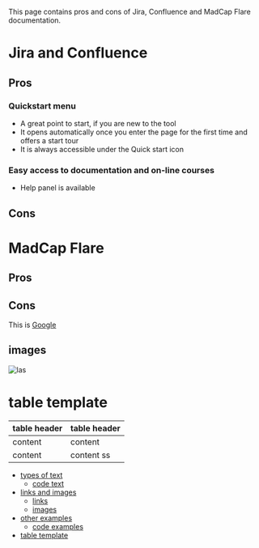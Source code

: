 <!-- Introduction -->
This page contains pros and cons of Jira, Confluence and MadCap Flare documentation.


# Jira and Confluence
## Pros

### Quickstart menu

* A great point to start, if you are new to the tool
* It opens automatically once you enter the page for the first time and offers a start tour
* It is always accessible under the Quick start icon

### Easy access to documentation and on-line courses

* Help panel is available 

## Cons

# MadCap Flare

## Pros

## Cons



This is [Google](http://google.com)
<!-- Example for Images -->
## images

![las](las.jpg)


<!-- Example for Tables -->
# table template

| table header | table header |
| ------------ | ------------ |
| content      | content      |
| content      | content   ss   |

<!-- Paragraph after table -->
<!--table of content-->

- [types of text](#types-of-text)
  - [code text](#code-text)
- [links and images](#links-and-images)
  - [links](#links)
  - [images](#images)
- [other examples](#other-examples)
  - [code examples](#code-examples)
- [table template](#table-template)


